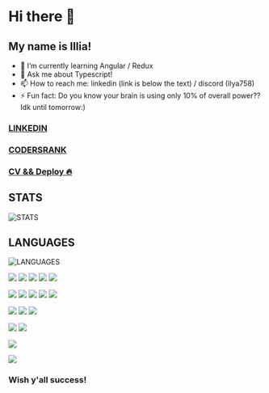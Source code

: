 # Hi there 👋

## My name is Illia!

<!-- - 🔭 I’m currently working on Le (survival single/multiplayer game)! -->
- 🌱 I’m currently learning Angular / Redux
- 💬 Ask me about Typescript!
- 📫 How to reach me: linkedin (link is below the text) / discord (Ilya758)
- ⚡ Fun fact: Do you know your brain is using only 10% of overall power?? Idk until tomorrow:)

### [LINKEDIN](https://www.linkedin.com/in/illia-skaryna/)
### [CODERSRANK](https://profile.codersrank.io/user/ilya758/)
### [CV && Deploy :fire: ](https://ilya758.github.io/rsschool-cv/)

## STATS
![STATS](https://github-readme-stats.vercel.app/api?username=ilya758)
## LANGUAGES
![LANGUAGES](https://github-readme-stats.vercel.app/api/top-langs/?username=ilya758&layout=compact)

![](https://img.shields.io/badge/Code-Javascript-informational?style=flat&logo=<LOGO_NAME>&logoColor=white&color=red) 
![](https://img.shields.io/badge/Code-Typescript-informational?style=flat&logo=<LOGO_NAME>&logoColor=white&color=green)
![](https://img.shields.io/badge/Code-HTML/Pug-informational?style=flat&logo=<LOGO_NAME>&logoColor=white&color=blue)
![](https://img.shields.io/badge/Code-SCSS/CSS-informational?style=flat&logo=<LOGO_NAME>&logoColor=white&color=purple)
![](https://img.shields.io/badge/Code-StyledComponents-informational?style=flat&logo=<LOGO_NAME>&logoColor=white&color=orange)

![](https://img.shields.io/badge/Tools-Webpack-informational?style=flat&logo=<LOGO_NAME>&logoColor=white&color=brown)
![](https://img.shields.io/badge/Tools-Gulp-informational?style=flat&logo=<LOGO_NAME>&logoColor=white&color=gold)
![](https://img.shields.io/badge/Tools-VSCode-informational?style=flat&logo=<LOGO_NAME>&logoColor=white&color=pink)
![](https://img.shields.io/badge/Tools-Git-informational?style=flat&logo=<LOGO_NAME>&logoColor=white&color=2bbc8a)
![](https://img.shields.io/badge/Tools-DevTools-informational?style=flat&logo=<LOGO_NAME>&logoColor=white&color=beige)

![](https://img.shields.io/badge/Other-Photoshop-informational?style=flat&logo=<LOGO_NAME>&logoColor=white&color=brightbrown)
![](https://img.shields.io/badge/Other-Figma-informational?style=flat&logo=<LOGO_NAME>&logoColor=white&color=darkgreen)
![](https://img.shields.io/badge/Other-AutoCad-informational?style=flat&logo=<LOGO_NAME>&logoColor=white&color=darkred)

![](https://img.shields.io/badge/Libs-React-informational?style=flat&logo=<LOGO_NAME>&logoColor=white&color=magenta)
![](https://img.shields.io/badge/Libs-Phaser-informational?style=flat&logo=<LOGO_NAME>&logoColor=white&color=cyan)

![](https://img.shields.io/badge/TimeManagement-Trello/ClickUp-informational?style=flat&logo=<LOGO_NAME>&logoColor=white&color=aquamarine)

![](https://img.shields.io/badge/Methods-BEM-informational?style=flat&logo=<LOGO_NAME>&logoColor=white&color=yellow)

### Wish y'all success!
